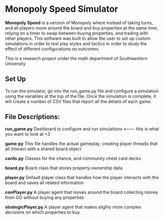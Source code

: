 Monopoly Speed Simulator
======
**Monopoly Speed** is a version of Monopoly where instead of taking turns, and all players move around the board and buy properties at the same time, relying on a timer to swap between buying properties, and trading with other players. This software was built to allow the user to set up custom simulations in order to test play styles and tactics in order to study the effect of different configurations on outcomes.

This is a research project under the math department of Southwestern University

## Set Up

To run the simulator, go into the run_game.py file and configure a simulation using the variables at the top of the file.
Once the simulation is complete, it will create a number of CSV files that report all the details of each game.

## File Descriptions:

**run_game.py** Dashboard to configure and run simulations  <--- this is what you want to look at <3

**game.py** This file handles the actual gameplay, creating player threads that all interact with a shared board object

**cards.py** Classes for the chance, and community chest card decks

**board.py** Board class that stores property ownership data

**player.py** Default player class that handles how the player interacts with the board and saves all related information

**conPlayer.py** A player agent that moves around the board collecting money from GO without buying any properties

**strategicPlayer.py** A player agent that makes slighly more complex decisions on which properties to buy

